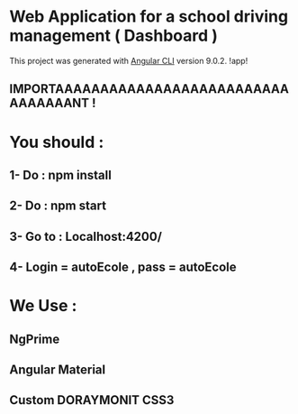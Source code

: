 # Web Application for a school driving management ( Dashboard )

This project was generated with [Angular CLI](https://github.com/angular/angular-cli) version 9.0.2.
!app!
## IMPORTAAAAAAAAAAAAAAAAAAAAAAAAAAAAAAAAANT !
# You should  :
## 1- Do : npm install
## 2- Do : npm start
## 3- Go to : Localhost:4200/
## 4- Login = autoEcole , pass = autoEcole

# We Use :
## NgPrime 
## Angular Material
## Custom DORAYMONIT CSS3 


